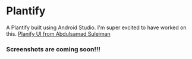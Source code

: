 Plantify
===============

A Plantify  built using Android Studio. I'm super excited to have worked on this.
[Planify UI from 
Abdulsamad Suleiman](https://github.com/abdulsamadola) 

<b><h3>Screenshots are coming soon!!!</h3></b>
